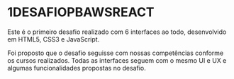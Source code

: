 # 1DESAFIOPBAWSREACT
Este é o primeiro desafio realizado com 6 interfaces ao todo, desenvolvido em HTML5, CSS3 e JavaScript.

Foi proposto que o desafio seguisse com nossas competências conforme os cursos realizados. Todas as interfaces seguem com o mesmo UI e UX e algumas funcionalidades propostas no desafio.

